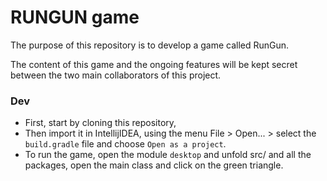 # RUNGUN game

The purpose of this repository is to develop a game called RunGun.

The content of this game and the ongoing features will be kept secret between the two main collaborators of this project.


### Dev

- First, start by cloning this repository,
- Then import it in IntellijIDEA, using the menu File > Open... > select the `build.gradle` file and choose `Open as a project`.
- To run the game, open the module `desktop` and unfold src/ and all the packages, open the main class and click on the green triangle.